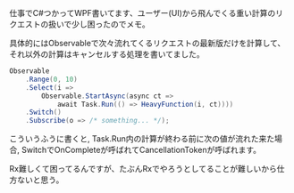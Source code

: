 仕事でC#つかってWPF書いてます、ユーザー(UI)から飛んでくる重い計算のリクエストの扱いで少し困ったのでメモ。

具体的にはObservableで次々流れてくるリクエストの最新版だけを計算して、それ以外の計算はキャンセルする処理を書いてました。

```C#
Observable
    .Range(0, 10)
    .Select(i =>
    	Observable.StartAsync(async ct =>
            await Task.Run(() => HeavyFunction(i, ct))))
    .Switch()
    .Subscribe(o => /* something... */);
```

こういうふうに書くと, Task.Run内の計算が終わる前に次の値が流れた来た場合, SwitchでOnCompleteが呼ばれてCancellationTokenが呼ばれます。

Rx難しくて困ってるんですが、たぶんRxでやろうとしてることが難しいから仕方ないと思う。

